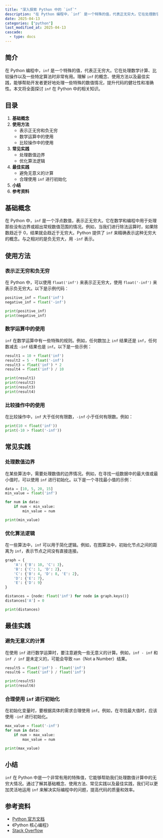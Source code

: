 ```yaml
---
title: "深入探索 Python 中的 `inf`"
description: "在 Python 编程中，`inf` 是一个特殊的值，代表正无穷大。它在处理数学计算、比较操作以及一些特定算法时非常有用。理解 `inf` 的概念、使用方法以及最佳实践，能够帮助开发者更好地处理一些特殊的数值情况，提升代码的健壮性和准确性。本文将全面探讨 `inf` 在 Python 中的相关知识。"
date: 2025-04-13
categories: ["python"]
last_modified_at: 2025-04-13
cascade:
  - type: docs
---
```



## 简介
在 Python 编程中，`inf` 是一个特殊的值，代表正无穷大。它在处理数学计算、比较操作以及一些特定算法时非常有用。理解 `inf` 的概念、使用方法以及最佳实践，能够帮助开发者更好地处理一些特殊的数值情况，提升代码的健壮性和准确性。本文将全面探讨 `inf` 在 Python 中的相关知识。

<!-- more -->
## 目录
1. **基础概念**
2. **使用方法**
    - 表示正无穷和负无穷
    - 数学运算中的使用
    - 比较操作中的使用
3. **常见实践**
    - 处理数值边界
    - 优化算法逻辑
4. **最佳实践**
    - 避免无意义的计算
    - 合理使用 `inf` 进行初始化
5. **小结**
6. **参考资料**

## 基础概念
在 Python 中，`inf` 是一个浮点数值，表示正无穷大。它在数学和编程中用于处理那些没有边界或超出常规数值范围的情况。例如，当我们进行除法运算时，如果除数趋近于 0，结果就会趋近于无穷大。Python 提供了 `inf` 来精确表示这种无穷大的概念。与之相对的是负无穷大，用 `-inf` 表示。

## 使用方法
### 表示正无穷和负无穷
在 Python 中，可以使用 `float('inf')` 来表示正无穷大，使用 `float('-inf')` 来表示负无穷大。以下是示例代码：

```python
positive_inf = float('inf')
negative_inf = float('-inf')

print(positive_inf)  
print(negative_inf)  
```

### 数学运算中的使用
`inf` 在数学运算中有一些特殊的规则。例如，任何数加上 `inf` 结果还是 `inf`，任何数减去 `-inf` 结果也是 `inf`。以下是一些示例：

```python
result1 = 10 + float('inf')
result2 = 5 - float('-inf')
result3 = float('inf') * 2
result4 = float('inf') / 10

print(result1)  
print(result2)  
print(result3)  
print(result4)  
```

### 比较操作中的使用
在比较操作中，`inf` 大于任何有限数，`-inf` 小于任何有限数。例如：

```python
print(10 < float('inf'))  
print(-10 > float('-inf'))  
```

## 常见实践
### 处理数值边界
在某些算法中，需要处理数值的边界情况。例如，在寻找一组数据中的最大值或最小值时，可以使用 `inf` 进行初始化。以下是一个寻找最小值的示例：

```python
data = [10, 5, 20, 15]
min_value = float('inf')

for num in data:
    if num < min_value:
        min_value = num

print(min_value)  
```

### 优化算法逻辑
在一些算法中，`inf` 可以用于简化逻辑。例如，在图算法中，初始化节点之间的距离为 `inf`，表示节点之间没有直接连接。

```python
graph = {
    'A': {'B': 10, 'C': 3},
    'B': {'C': 1, 'D': 2},
    'C': {'B': 4, 'D': 8, 'E': 2},
    'D': {'E': 7},
    'E': {'D': 9}
}

distances = {node: float('inf') for node in graph.keys()}
distances['A'] = 0

print(distances)  
```

## 最佳实践
### 避免无意义的计算
在使用 `inf` 进行数学运算时，要注意避免一些无意义的计算。例如，`inf - inf` 和 `inf / inf` 是未定义的，可能会导致 `nan`（Not a Number）结果。

```python
result5 = float('inf') - float('inf')
result6 = float('inf') / float('inf')

print(result5)  
print(result6)  
```

### 合理使用 `inf` 进行初始化
在初始化变量时，要根据具体的需求合理使用 `inf`。例如，在寻找最大值时，应该使用 `-inf` 进行初始化。

```python
max_value = float('-inf')
for num in data:
    if num > max_value:
        max_value = num

print(max_value)  
```

## 小结
`inf` 在 Python 中是一个非常有用的特殊值，它能够帮助我们处理数值计算中的无穷大情况。通过了解其基础概念、使用方法、常见实践以及最佳实践，我们可以更加灵活地运用 `inf` 来解决实际编程中的问题，提高代码的质量和效率。

## 参考资料
- [Python 官方文档](https://docs.python.org/3/)
- 《Python 核心编程》
- [Stack Overflow](https://stackoverflow.com/)
